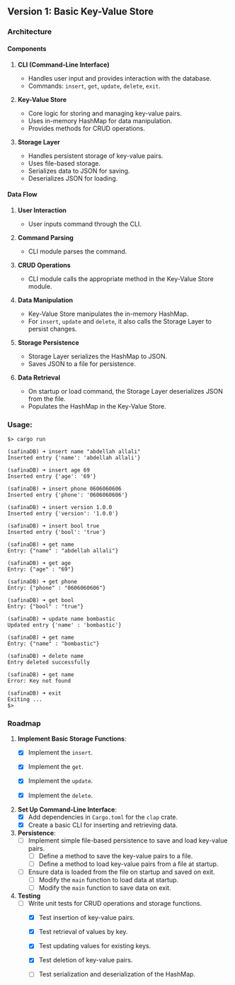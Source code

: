 
## Version 1: Basic Key-Value Store

### Architecture

#### Components
1. **CLI (Command-Line Interface)**
   - Handles user input and provides interaction with the database.
   - Commands: `insert`, `get`, `update`, `delete`, `exit`.

2. **Key-Value Store**
   - Core logic for storing and managing key-value pairs.
   - Uses in-memory HashMap for data manipulation.
   - Provides methods for CRUD operations.

3. **Storage Layer**
   - Handles persistent storage of key-value pairs.
   - Uses file-based storage.
   - Serializes data to JSON for saving.
   - Deserializes JSON for loading.

#### Data Flow

1. **User Interaction**
   - User inputs command through the CLI.

2. **Command Parsing**
   - CLI module parses the command.

3. **CRUD Operations**
   - CLI module calls the appropriate method in the Key-Value Store module.

4. **Data Manipulation**
   - Key-Value Store manipulates the in-memory HashMap.
   - For `insert`, `update` and `delete`, it also calls the Storage Layer to persist changes.

5. **Storage Persistence**
   - Storage Layer serializes the HashMap to JSON.
   - Saves JSON to a file for persistence.

6. **Data Retrieval**
   - On startup or load command, the Storage Layer deserializes JSON from the file.
   - Populates the HashMap in the Key-Value Store.
### Usage:
```shell
$> cargo run

(safinaDB) ➜ insert name "abdellah allali"
Inserted entry {'name': 'abdellah allali'}

(safinaDB) ➜ insert age 69
Inserted entry {'age': '69'}

(safinaDB) ➜ insert phone 0606060606
Inserted entry {'phone': '0606060606'}

(safinaDB) ➜ insert version 1.0.0
Inserted entry {'version': '1.0.0'}

(safinaDB) ➜ insert bool true
Inserted entry {'bool': 'true'}

(safinaDB) ➜ get name
Entry: {"name" : "abdellah allali"}

(safinaDB) ➜ get age
Entry: {"age" : "69"}

(safinaDB) ➜ get phone
Entry: {"phone" : "0606060606"}

(safinaDB) ➜ get bool
Entry: {"bool" : "true"}

(safinaDB) ➜ update name bombastic
Updated entry {'name' : 'bombastic'}

(safinaDB) ➜ get name
Entry: {"name" : "bombastic"}

(safinaDB) ➜ delete name
Entry deleted successfully

(safinaDB) ➜ get name
Error: Key not found

(safinaDB) ➜ exit
Exiting ...
$>
```

### Roadmap


1. **Implement Basic Storage Functions**:
    - [x] Implement the `insert`.
    - [x] Implement the `get`.
    - [x] Implement the `update`.
    - [x] Implement the `delete`.


2. **Set Up Command-Line Interface**:
    - [x] Add dependencies in `Cargo.toml` for the `clap` crate.
    - [x] Create a basic CLI for inserting and retrieving data.

4. **Persistence**:
    - [ ] Implement simple file-based persistence to save and load key-value pairs.
        - [ ] Define a method to save the key-value pairs to a file.
        - [ ] Define a method to load key-value pairs from a file at startup.
    - [ ] Ensure data is loaded from the file on startup and saved on exit.
        - [ ] Modify the `main` function to load data at startup.
        - [ ] Modify the `main` function to save data on exit.
5.  **Testing**
    - [ ] Write unit tests for CRUD operations and storage functions.
      - [x] Test insertion of key-value pairs.
      - [x] Test retrieval of values by key.
      - [x] Test updating values for existing keys.
      - [x] Test deletion of key-value pairs.
      - [ ] Test serialization and deserialization of the HashMap.
  